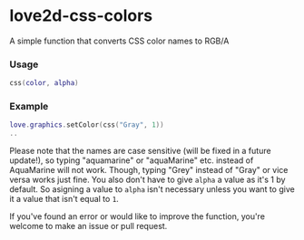 # love2d-css-colors
 
A simple function that converts CSS color names to RGB/A
<br>
### Usage
```lua
css(color, alpha)
```

### Example
```lua
love.graphics.setColor(css("Gray", 1))
..
```

Please note that the names are case sensitive (will be fixed in a future update!), so typing "aquamarine" or "aquaMarine" etc. instead of AquaMarine will not work. Though, typing "Grey" instead of "Gray" or vice versa works just fine. You also don't have to give ``alpha`` a value as it's 1 by default. So asigning a value to ``alpha`` isn't necessary unless you want to give it a value that isn't equal to ``1``.

If you've found an error or would like to improve the function, you're welcome to make an issue or pull request.
